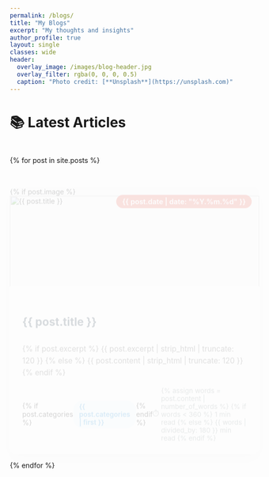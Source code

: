 ```yaml
---
permalink: /blogs/
title: "My Blogs"
excerpt: "My thoughts and insights"
author_profile: true
layout: single
classes: wide
header:
  overlay_image: /images/blog-header.jpg
  overlay_filter: rgba(0, 0, 0, 0.5)
  caption: "Photo credit: [**Unsplash**](https://unsplash.com)"
---
```


# 📚 Latest Articles

<div class="blog-grid">
  {% for post in site.posts %}
    <article class="blog-card">
      <div class="blog-media">
        {% if post.image %}
          <img src="{{ post.image }}" alt="{{ post.title }}" class="blog-thumbnail">
        {% else %}
          <div class="default-thumbnail">
            <svg xmlns="http://www.w3.org/2000/svg" viewBox="0 0 24 24" fill="currentColor">
              <path d="M19.5 21a3 3 0 003-3V9a3 3 0 00-3-3h-5.379a.75.75 0 01-.53-.22L11.47 3.66A2.25 2.25 0 009.879 3H4.5a3 3 0 00-3 3v12a3 3 0 003 3h15z"/>
            </svg>
          </div>
        {% endif %}
        <div class="blog-date">
          {{ post.date | date: "%Y.%m.%d" }}
        </div>
        <div class="blog-overlay">
          <a href="{{ post.url }}" class="blog-link">Read Article</a>
        </div>
      </div>
      <div class="blog-content">
        <h2 class="blog-title">
          <a href="{{ post.url }}">{{ post.title }}</a>
        </h2>
        <p class="blog-excerpt">
          {% if post.excerpt %}
            {{ post.excerpt | strip_html | truncate: 120 }}
          {% else %}
            {{ post.content | strip_html | truncate: 120 }}
          {% endif %}
        </p>
        <div class="blog-meta">
          {% if post.categories %}
            <span class="blog-category">
              {{ post.categories | first }}
            </span>
          {% endif %}
          <span class="blog-readtime">
            {% assign words = post.content | number_of_words %}
            {% if words < 360 %}
              1 min read
            {% else %}
              {{ words | divided_by: 180 }} min read
            {% endif %}
          </span>
        </div>
      </div>
    </article>
  {% endfor %}
</div>

<style>
  /* Blog Grid Layout */
  .blog-grid {
    display: grid;
    grid-template-columns: repeat(auto-fit, minmax(350px, 1fr));
    gap: 30px;
    margin-top: 40px;
  }
  
  .blog-card {
    background: white;
    border-radius: 12px;
    overflow: hidden;
    box-shadow: 0 10px 30px rgba(0, 0, 0, 0.08);
    transition: all 0.4s cubic-bezier(0.175, 0.885, 0.32, 1.275);
    height: 100%;
    display: flex;
    flex-direction: column;
    position: relative;
  }
  
  .blog-card:hover {
    transform: translateY(-8px);
    box-shadow: 0 15px 40px rgba(0, 0, 0, 0.15);
  }
  
  .blog-media {
    position: relative;
    height: 200px;
    overflow: hidden;
    background-color: #f8f9fa;
  }
  
  .blog-thumbnail {
    width: 100%;
    height: 100%;
    object-fit: cover;
    transition: transform 0.5s ease;
  }
  
  .default-thumbnail {
    width: 100%;
    height: 100%;
    display: flex;
    align-items: center;
    justify-content: center;
    color: #3498db;
  }
  
  .default-thumbnail svg {
    width: 60px;
    height: 60px;
    opacity: 0.2;
  }
  
  .blog-card:hover .blog-thumbnail {
    transform: scale(1.05);
  }
  
  .blog-date {
    position: absolute;
    top: 15px;
    right: 15px;
    background: rgba(231, 76, 60, 0.85);
    color: white;
    padding: 5px 12px;
    border-radius: 20px;
    font-size: 0.9rem;
    font-weight: 600;
    z-index: 2;
  }
  
  .blog-overlay {
    position: absolute;
    top: 0;
    left: 0;
    right: 0;
    bottom: 0;
    background: rgba(37, 99, 235, 0.85);
    display: flex;
    align-items: center;
    justify-content: center;
    opacity: 0;
    transition: opacity 0.3s ease;
    z-index: 1;
  }
  
  .blog-card:hover .blog-overlay {
    opacity: 1;
  }
  
  .blog-link {
    color: white;
    font-weight: 600;
    text-decoration: none;
    padding: 8px 16px;
    border: 2px solid white;
    border-radius: 50px;
    transition: all 0.3s ease;
  }
  
  .blog-link:hover {
    background: white;
    color: #2563eb;
  }
  
  .blog-content {
    padding: 25px;
    flex-grow: 1;
    display: flex;
    flex-direction: column;
  }
  
  .blog-title {
    font-size: 1.4rem;
    margin-bottom: 12px;
    line-height: 1.4;
    transition: color 0.3s ease;
  }
  
  .blog-title a {
    color: #2c3e50;
    text-decoration: none;
    transition: color 0.3s;
  }
  
  .blog-title a:hover {
    color: #e74c3c;
    text-decoration: underline;
  }
  
  .blog-excerpt {
    color: #555;
    line-height: 1.6;
    flex-grow: 1;
    margin-bottom: 15px;
    font-size: 0.95rem;
  }
  
  .blog-meta {
    display: flex;
    justify-content: space-between;
    align-items: center;
    margin-top: auto;
  }
  
  .blog-category {
    background: rgba(52, 152, 219, 0.1);
    color: #3498db;
    padding: 4px 12px;
    border-radius: 20px;
    font-size: 0.85rem;
    font-weight: 600;
    transition: all 0.3s ease;
  }
  
  .blog-category:hover {
    background: rgba(52, 152, 219, 0.2);
    transform: translateY(-2px);
  }
  
  .blog-readtime {
    color: #7f8c8d;
    font-size: 0.85rem;
    display: flex;
    align-items: center;
    gap: 4px;
  }
  
  .blog-readtime::before {
    content: '⏱️';
    font-size: 0.8rem;
  }
  
  /* Animation for cards */
  @keyframes fadeInUp {
    from {
      opacity: 0;
      transform: translateY(20px);
    }
    to {
      opacity: 1;
      transform: translateY(0);
    }
  }
  
  .blog-card {
    animation: fadeInUp 0.6s ease-out forwards;
    opacity: 0;
  }
  
  /* Responsive adjustments */
  @media (max-width: 900px) {
    .blog-grid {
      grid-template-columns: repeat(auto-fit, minmax(300px, 1fr));
    }
  }
  
  @media (max-width: 768px) {
    .blog-grid {
      grid-template-columns: 1fr;
    }
    
    .blog-media {
      height: 180px;
    }
    
    .blog-title {
      font-size: 1.3rem;
    }
  }
  
  @media (max-width: 480px) {
    .blog-content {
      padding: 20px;
    }
    
    .blog-excerpt {
      font-size: 0.9rem;
    }
  }
</style>
